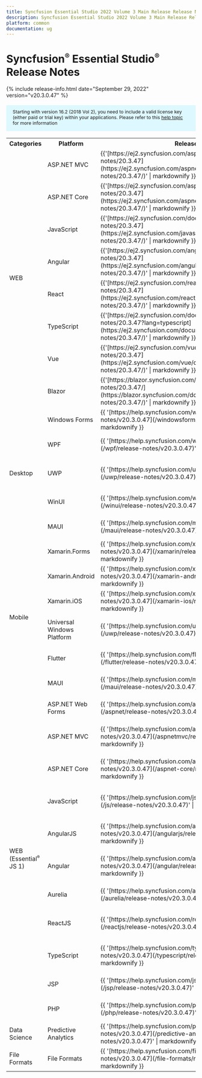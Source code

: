 ```yaml
---
title: Syncfusion Essential Studio 2022 Volume 3 Main Release Release Notes  
description: Syncfusion Essential Studio 2022 Volume 3 Main Release Release Notes  
platform: common
documentation: ug
---
```


# Syncfusion<sup style="font-size:70%">&reg;</sup> Essential Studio<sup style="font-size:70%">&reg;</sup>  Release Notes  

{% include release-info.html date="September 29, 2022"   version="v20.3.0.47" %} 

<style>
#license {
    font-size: .88em!important;
margin-top: 1.5em;     margin-bottom: 1.5em;
    background-color: #def8ff;
    padding: 10px 17px 14px;
}
</style>

<div id="license">
Starting with version 16.2 (2018 Vol 2), you need to include a valid license key (either paid or trial key) within your applications. 
Please refer to this <a href="/common/essential-studio/licensing/license-key">help topic</a> for more information 
</div>



<table>
<tr>
<th>
Categories</th><th>
Platform</th><th>
Release Notes</th><th>
Read Me</th></tr>
<tr>
<td rowspan="8">
WEB 
</td>
<td>
ASP.NET MVC
</td>
<td>{{'[https://ej2.syncfusion.com/aspnetmvc/documentation/release-notes/20.3.47](https://ej2.syncfusion.com/aspnetmvc/documentation/release-notes/20.3.47/)' | markdownify }}
</td>
<td>{{'[http://files2.syncfusion.com/Installs/v20.3.0.47/ReadMe/web/ASPMVC.html](http://files2.syncfusion.com/Installs/v20.3.0.47/ReadMe/web/ASPMVC.html)' | markdownify }}
</td>
</tr>
<tr>
<td>
ASP.NET Core	
</td>
<td>{{'[https://ej2.syncfusion.com/aspnetcore/documentation/release-notes/20.3.47](https://ej2.syncfusion.com/aspnetcore/documentation/release-notes/20.3.47/)' | markdownify }}
</td>
<td>{{'[http://files2.syncfusion.com/Installs/v20.3.0.47/ReadMe/web/ASPNETCORE.html](http://files2.syncfusion.com/Installs/v20.3.0.47/ReadMe/web/ASPNETCORE.html)' | markdownify }}
</td>
</tr>
<tr>
<td>
JavaScript
</td>
<td>{{'[https://ej2.syncfusion.com/documentation/release-notes/20.3.47](https://ej2.syncfusion.com/javascript/documentation/release-notes/20.3.47/)' | markdownify }}
</td>
<td>{{'[http://files2.syncfusion.com/Installs/v20.3.0.47/ReadMe/web/JavaScript.html](http://files2.syncfusion.com/Installs/v20.3.0.47/ReadMe/web/JavaScript.html)' | markdownify }}
</td>
</tr>
<tr>
<td>
Angular
</td>
<td>{{'[https://ej2.syncfusion.com/angular/documentation/release-notes/20.3.47](https://ej2.syncfusion.com/angular/documentation/release-notes/20.3.47/)' | markdownify }}
</td>
<td>{{'[http://files2.syncfusion.com/Installs/v20.3.0.47/ReadMe/web/Angular.html](http://files2.syncfusion.com/Installs/v20.3.0.47/ReadMe/web/Angular.html)' | markdownify }}
</td>
</tr>
<tr>
<td>
React
</td>
<td>{{'[https://ej2.syncfusion.com/react/documentation/release-notes/20.3.47](https://ej2.syncfusion.com/react/documentation/release-notes/20.3.47/)' | markdownify }}
</td>
<td>{{'[http://files2.syncfusion.com/Installs/v20.3.0.47/ReadMe/web/React.html](http://files2.syncfusion.com/Installs/v20.3.0.47/ReadMe/web/React.html)' | markdownify }}
</td>
</tr>
<tr>
<td>
TypeScript
</td>
<td>{{'[https://ej2.syncfusion.com/documentation/release-notes/20.3.47?lang=typescript](https://ej2.syncfusion.com/documentation/release-notes/20.3.47/)' | markdownify }}
</td>
<td>{{'[http://files2.syncfusion.com/Installs/v20.3.0.47/ReadMe/web/TypeScript.html](http://files2.syncfusion.com/Installs/v20.3.0.47/ReadMe/web/TypeScript.html)' | markdownify }}
</td>
</tr>
<tr>
<td>
Vue
</td>
<td>{{'[https://ej2.syncfusion.com/vue/documentation/release-notes/20.3.47](https://ej2.syncfusion.com/vue/documentation/release-notes/20.3.47/)' | markdownify }}
</td>
<td>{{'[http://files2.syncfusion.com/Installs/v20.3.0.47/ReadMe/web/Vue.html](http://files2.syncfusion.com/Installs/v20.3.0.47/ReadMe/web/Vue.html)' | markdownify }}
</td>
</tr>
<tr>
<td>
Blazor
</td>
<td>{{'[https://blazor.syncfusion.com/documentation/release-notes/20.3.47/](https://blazor.syncfusion.com/documentation/release-notes/20.3.47/)' | markdownify }}
</td>
<td>{{'[http://files2.syncfusion.com/Installs/v20.3.0.47/ReadMe/web/Blazor.html](http://files2.syncfusion.com/Installs/v20.3.0.47/ReadMe/web/Blazor.html)' | markdownify }}
</td>
</tr>
<tr>
<td rowspan="5">
Desktop
</td>
<td>
Windows Forms
</td>
<td>{{ '[https://help.syncfusion.com/windowsforms/release-notes/v20.3.0.47](/windowsforms/release-notes/v20.3.0.47)' | markdownify }}
</td>
<td>{{ '[http://files2.syncfusion.com/Installs/v20.3.0.47/ReadMe/WindowsForms.html](http://files2.syncfusion.com/Installs/v20.3.0.47/ReadMe/WindowsForms.html)' | markdownify }}
</td>
</tr>
<tr>
<td>
WPF
</td>
<td>{{ '[https://help.syncfusion.com/wpf/release-notes/v20.3.0.47](/wpf/release-notes/v20.3.0.47)' | markdownify }}
</td>
<td>{{ '[http://files2.syncfusion.com/Installs/v20.3.0.47/ReadMe/WPF.html](http://files2.syncfusion.com/Installs/v20.3.0.47/ReadMe/WPF.html)' | markdownify }}
</td>
</tr>
<tr>
<td>
UWP
</td>
<td>{{ '[https://help.syncfusion.com/uwp/release-notes/v20.3.0.47](/uwp/release-notes/v20.3.0.47)' | markdownify }}
</td>
<td>{{ '[http://files2.syncfusion.com/Installs/v20.3.0.47/ReadMe/UniversalWindows.html](http://files2.syncfusion.com/Installs/v20.3.0.47/ReadMe/UniversalWindows.html)' | markdownify }}
</td>
</tr>
<tr>
<td>
WinUI
</td>
<td>{{ '[https://help.syncfusion.com/winui/release-notes/v20.3.0.47](/winui/release-notes/v20.3.0.47)' | markdownify }}
</td>
<td>{{ '[http://files2.syncfusion.com/Installs/v20.3.0.47/ReadMe/WinUI.html](http://files2.syncfusion.com/Installs/v20.3.0.47/ReadMe/WinUI.html)' | markdownify }}
</td>
</tr>
<tr>
<td>
MAUI
</td>
<td>{{ '[https://help.syncfusion.com/maui/release-notes/v20.3.0.47](/maui/release-notes/v20.3.0.47)' | markdownify }}
</td>
<td>{{ '[http://files2.syncfusion.com/Installs/v20.3.0.47/ReadMe/.NETMAUI.html](http://files2.syncfusion.com/Installs/v20.3.0.47/ReadMe/.NETMAUI.html)' | markdownify }}
</td>
</tr>
<tr>
<td rowspan="6">
Mobile
</td>
<td>
Xamarin.Forms
</td>
<td>{{ '[https://help.syncfusion.com/xamarin/release-notes/v20.3.0.47](/xamarin/release-notes/v20.3.0.47)' | markdownify }}
</td>
<td>{{ '[http://files2.syncfusion.com/Installs/v20.3.0.47/ReadMe/Xamarin_Forms.html](http://files2.syncfusion.com/Installs/v20.3.0.47/ReadMe/Xamarin_Forms.html)' | markdownify }}
</td>
</tr>
<tr>
<td>
Xamarin.Android
</td>
<td>{{ '[https://help.syncfusion.com/xamarin-android/release-notes/v20.3.0.47](/xamarin-android/release-notes/v20.3.0.47)' | markdownify }}
</td>
<td>{{ '[http://files2.syncfusion.com/Installs/v20.3.0.47/ReadMe/Xamarin_Forms.html](http://files2.syncfusion.com/Installs/v20.3.0.47/ReadMe/Xamarin_Forms.html)' | markdownify }}
</td>
</tr>
<tr>
<td>
Xamarin.iOS
</td>
<td>{{ '[https://help.syncfusion.com/xamarin-ios/release-notes/v20.3.0.47](/xamarin-ios/release-notes/v20.3.0.47)' | markdownify }}
</td>
<td>{{ '[http://files2.syncfusion.com/Installs/v20.3.0.47/ReadMe/Xamarin_Forms.html](http://files2.syncfusion.com/Installs/v20.3.0.47/ReadMe/Xamarin_Forms.html)' | markdownify }}
</td>
</tr>
<tr>
<td>
Universal Windows Platform
</td>
<td>{{ '[https://help.syncfusion.com/uwp/release-notes/v20.3.0.47](/uwp/release-notes/v20.3.0.47)' | markdownify }}
</td>
<td>{{ '[http://files2.syncfusion.com/Installs/v20.3.0.47/ReadMe/UniversalWindows.html](http://files2.syncfusion.com/Installs/v20.3.0.47/ReadMe/UniversalWindows.html)' | markdownify }}
</td>
</tr>
<tr>
<td>
Flutter
</td>
<td>{{ '[https://help.syncfusion.com/flutter/release-notes/v20.3.0.47](/flutter/release-notes/v20.3.0.47)' | markdownify }}
</td>
<td>{{ '[http://files2.syncfusion.com/Installs/v20.3.0.47/ReadMe/Flutter.html](http://files2.syncfusion.com/Installs/v20.3.0.47/ReadMe/Flutter.html)' | markdownify }}
</td>
</tr>
<tr>
<td>
MAUI
</td>
<td>{{ '[https://help.syncfusion.com/maui/release-notes/v20.3.0.47](/maui/release-notes/v20.3.0.47)' | markdownify }}
</td>
<td>{{ '[http://files2.syncfusion.com/Installs/v20.3.0.47/ReadMe/.NETMAUI.html](http://files2.syncfusion.com/Installs/v20.3.0.47/ReadMe/.NETMAUI.html)' | markdownify }}
</td>
</tr>
<tr>
<td rowspan="11">
WEB (Essential<sup style="font-size:70%">&reg;</sup> JS 1)
</td>
<td>
ASP.NET Web Forms
</td>
<td>{{ '[https://help.syncfusion.com/aspnet/release-notes/v20.3.0.47](/aspnet/release-notes/v20.3.0.47)' | markdownify }}
</td>
<td>{{ '[http://files2.syncfusion.com/Installs/v20.3.0.47/ReadMe/essential-js1/ASP.html](http://files2.syncfusion.com/Installs/v20.3.0.47/ReadMe/essential-js1/ASP.html)' | markdownify }}
</td>
</tr>
<tr>
<td>
ASP.NET MVC
</td>
<td>{{ '[https://help.syncfusion.com/aspnetmvc/release-notes/v20.3.0.47](/aspnetmvc/release-notes/v20.3.0.47)' | markdownify }}
</td>
<td>{{ '[http://files2.syncfusion.com/Installs/v20.3.0.47/ReadMe/essential-js1/ASPMVC.html](http://files2.syncfusion.com/Installs/v20.3.0.47/ReadMe/essential-js1/ASPMVC.html)' | markdownify }}
</td>
</tr>
<tr>
<td>
ASP.NET Core
</td>
<td>{{ '[https://help.syncfusion.com/aspnet-core/release-notes/v20.3.0.47](/aspnet-core/release-notes/v20.3.0.47)' | markdownify }}
</td>
<td>
{{ '[http://files2.syncfusion.com/Installs/v20.3.0.47/ReadMe/essential-js1/ASPNETCORE.html](http://files2.syncfusion.com/Installs/v20.3.0.47/ReadMe/essential-js1/ASPNETCORE.html)' | markdownify }}
</td>
</tr>
<tr>
<td>
JavaScript
</td>
<td>{{ '[https://help.syncfusion.com/js/release-notes/v20.3.0.47](/js/release-notes/v20.3.0.47)' | markdownify }}
</td>
<td>{{ '[http://files2.syncfusion.com/Installs/v20.3.0.47/ReadMe/essential-js1/JavaScript.html](http://files2.syncfusion.com/Installs/v20.3.0.47/ReadMe/essential-js1/JavaScript.html)' | markdownify }}
</td>
</tr>
<tr>
<td>
AngularJS
</td>
<td>{{ '[https://help.syncfusion.com/angularjs/release-notes/v20.3.0.47](/angularjs/release-notes/v20.3.0.47)' | markdownify }}
</td>
<td>{{ '[http://files2.syncfusion.com/Installs/v20.3.0.47/ReadMe/essential-js1/AngularJS.html](http://files2.syncfusion.com/Installs/v20.3.0.47/ReadMe/essential-js1/AngularJS.html)' | markdownify }}
</td>
</tr>
<tr>
<td>
Angular
</td>
<td>{{ '[https://help.syncfusion.com/angular/release-notes/v20.3.0.47](/angular/release-notes/v20.3.0.47)' | markdownify }}
</td>
<td>{{ '[http://files2.syncfusion.com/Installs/v20.3.0.47/ReadMe/essential-js1/Angular.html](http://files2.syncfusion.com/Installs/v20.3.0.47/ReadMe/essential-js1/Angular.html)' | markdownify }}
</td>
</tr>
<tr>
<td>
Aurelia
</td>
<td>{{ '[https://help.syncfusion.com/aurelia/release-notes/v20.3.0.47](/aurelia/release-notes/v20.3.0.47)' | markdownify }}
</td>
<td>{{ '[http://files2.syncfusion.com/Installs/v20.3.0.47/ReadMe/essential-js1/Aurelia.html](http://files2.syncfusion.com/Installs/v20.3.0.47/ReadMe/essential-js1/Aurelia.html)' | markdownify }}
</td>
</tr>
<tr>
<td>
ReactJS
</td>
<td>{{ '[https://help.syncfusion.com/reactjs/release-notes/v20.3.0.47](/reactjs/release-notes/v20.3.0.47)' | markdownify }}
</td>
<td>{{ '[http://files2.syncfusion.com/Installs/v20.3.0.47/ReadMe/essential-js1/ReactJS.html](http://files2.syncfusion.com/Installs/v20.3.0.47/ReadMe/essential-js1/ReactJS.html)' | markdownify }}
</td>
</tr>
<tr>
<td>
TypeScript
</td>
<td>{{ '[https://help.syncfusion.com/typescript/release-notes/v20.3.0.47](/typescript/release-notes/v20.3.0.47)' | markdownify }}
</td>
<td>{{ '[http://files2.syncfusion.com/Installs/v20.3.0.47/ReadMe/essential-js1/TypeScript.html](http://files2.syncfusion.com/Installs/v20.3.0.47/ReadMe/essential-js1/TypeScript.html)' | markdownify }}
</td>
</tr>
<tr>
<td>
JSP
</td>
<td>{{ '[https://help.syncfusion.com/jsp/release-notes/v20.3.0.47](/jsp/release-notes/v20.3.0.47)' | markdownify }}
</td>
<td>{{ '[http://files2.syncfusion.com/Installs/v20.3.0.47/ReadMe/essential-js1/JSP.html](http://files2.syncfusion.com/Installs/v20.3.0.47/ReadMe/essential-js1/JSP.html)' | markdownify }}
</td>
</tr>
<tr>
<td>
PHP
</td>
<td>{{ '[https://help.syncfusion.com/php/release-notes/v20.3.0.47](/php/release-notes/v20.3.0.47)' | markdownify }}
</td>
<td>{{ '[http://files2.syncfusion.com/Installs/v20.3.0.47/ReadMe/essential-js1/PHP.html](http://files2.syncfusion.com/Installs/v20.3.0.47/ReadMe/essential-js1/PHP.html)' | markdownify }}
</td>
</tr>
<tr>
<td>
Data Science
</td>
<td>
Predictive Analytics
</td>
<td>{{ '[https://help.syncfusion.com/predictive-analytics/release-notes/v20.3.0.47](/predictive-analytics/release-notes/v20.3.0.47)' | markdownify }}
</td>
<td>
</td>
</tr>
<tr>
<td>
File Formats
</td>
<td>
File Formats
</td>
<td>{{ '[https://help.syncfusion.com/file-formats/release-notes/v20.3.0.47](/file-formats/release-notes/v20.3.0.47)' | markdownify }}
</td>
<td>
</td>
</tr>
</table>